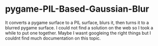 # pygame-PIL-Based-Gaussian-Blur
It converts a pygame surface to a PIL surface, blurs it, then turns it to a blurred pygame surface.
I could not find a solution on the web so I took a while to put one together.
Maybe I wasnt googleing the right things but I couldnt find much documentation on this topic.
